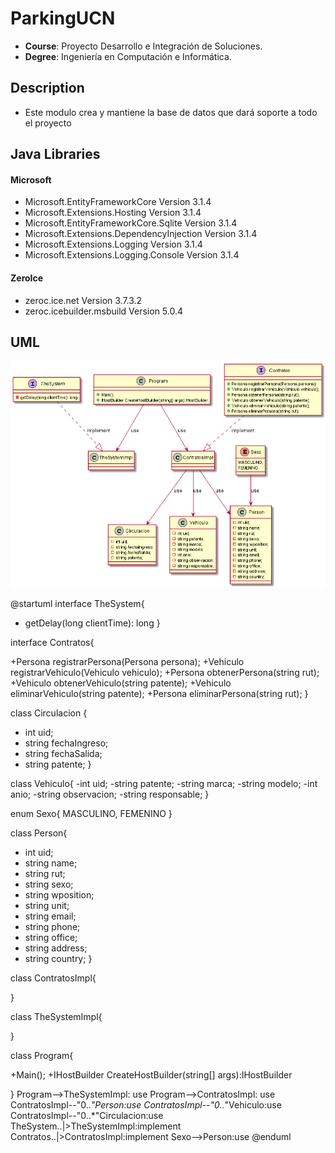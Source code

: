 
# ParkingUCN
- **Course**: Proyecto Desarrollo e Integración de Soluciones.
- **Degree**: Ingeniería en Computación e Informática.

## Description
- Este modulo crea y mantiene la base de datos que dará soporte a todo el proyecto

## Java Libraries
#### Microsoft
- Microsoft.EntityFrameworkCore Version 3.1.4
- Microsoft.Extensions.Hosting Version 3.1.4
- Microsoft.EntityFrameworkCore.Sqlite Version 3.1.4
- Microsoft.Extensions.DependencyInjection Version 3.1.4
- Microsoft.Extensions.Logging Version 3.1.4
- Microsoft.Extensions.Logging.Console Version 3.1.4

#### ZeroIce
- zeroc.ice.net Version 3.7.3.2
- zeroc.icebuilder.msbuild Version 5.0.4

## UML

![Screenshot](../img/server.png)


@startuml
interface TheSystem{
- getDelay(long clientTime): long
}

interface Contratos{

+Persona registrarPersona(Persona persona);
+Vehiculo registrarVehiculo(Vehiculo vehiculo);
+Persona obtenerPersona(string rut);
+Vehiculo obtenerVehiculo(string patente);
+Vehiculo eliminarVehiculo(string patente);
+Persona eliminarPersona(string rut); 
}

class Circulacion {

- int uid;
- string fechaIngreso;
- string fechaSalida;
- string patente;
}

class Vehiculo{ 
-int uid;
-string patente;
-string marca;
-string modelo;
-int anio;
-string observacion;
-string responsable;
}

enum Sexo{
MASCULINO,
FEMENINO
}

class Person{

- int uid;
- string name; 
- string rut; 
- string sexo; 
- string wposition;
- string unit;
- string email; 
- string phone; 
- string office; 
- string address;
- string country;
}

class ContratosImpl{

}

class TheSystemImpl{

}


class Program{

+Main();
+IHostBuilder CreateHostBuilder(string[] args):IHostBuilder

}
Program-->TheSystemImpl: use
Program-->ContratosImpl: use
ContratosImpl--"0..*"Person:use
ContratosImpl--"0..*"Vehiculo:use
ContratosImpl--"0..*"Circulacion:use
TheSystem..|>TheSystemImpl:implement
Contratos..|>ContratosImpl:implement
Sexo-->Person:use
@enduml
